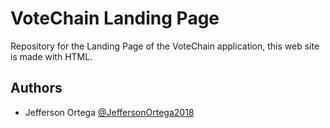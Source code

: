 # VoteChain Landing Page

Repository for the Landing Page of the VoteChain application, this web site is made with HTML.

## Authors

- Jefferson Ortega [@JeffersonOrtega2018](https://github.com/JeffersonOrtega2018)
